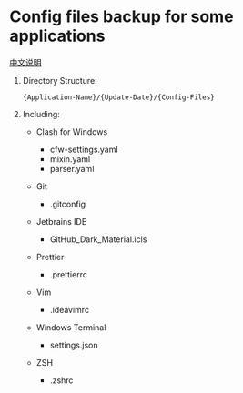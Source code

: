 # Config files backup for some applications

[中文说明](README_ZH.md)

1. Directory Structure:

   `{Application-Name}/{Update-Date}/{Config-Files}`

2. Including:

   - Clash for Windows

     - cfw-settings.yaml
     - mixin.yaml
     - parser.yaml

   - Git

     - .gitconfig

   - Jetbrains IDE

     - GitHub_Dark_Material.icls

   - Prettier

     - .prettierrc

   - Vim

     - .ideavimrc

   - Windows Terminal

     - settings.json

   - ZSH

     - .zshrc
